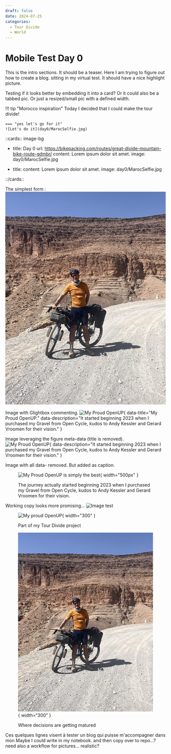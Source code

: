 ```yaml
---
draft: false 
date: 2024-07-25 
categories:
  - Tour Divide
  - World
---
```


# Mobile Test Day 0

This is the intro sections. It should be a teaser.
Here I am trying to figure out how to create a blog.
sitting in my virtual test. It should have a nice highlight picture.

Testing if it looks better by embedding it into a card?
Or it could also be a tabbed pic.
Or just a resized/small pic with a defined width.

!!! tip "Morocco inspiration"
    Today I decided that I could make the tour divide!

    === "yes let's go for it"
    ![Let's do it](day0/MarocSelfie.jpg)


::cards:: image-bg

- title: Day 0
  url: https://bikepacking.com/routes/great-divide-mountain-bike-route-gdmbr/
  content: Lorem ipsum dolor sit amet.
  image: day0/MarocSelfie.jpg

- title: 
  content: Lorem ipsum dolor sit amet.
  image: day0/MarocSelfie.jpg

::/cards::

<!-- more -->
The simplest form :
![Image test](day0/MarocSelfie.jpg)

Image with Glightbox commenting.
![My Proud OpenUP](day0/openup.jpg){ data-title="My Proud OpenUP." data-description="It started beginning 2023 when I purchased my Gravel from Open Cycle, kudos to Andy Kessler and Gerard Vroomen for their vision." }

Image leveraging the figure meta-data (title is removed).
![My Proud OpenUP](day0/openup.jpg){ data-description="It started beginning 2023 when I purchased my Gravel from Open Cycle, kudos to Andy Kessler and Gerard Vroomen for their vision." }

Image with all data- removed. But added as caption.

<figure markdown>

![My Proud OpenUP is simply the best](day0/openup.jpg){ width="500px" }
<figcaption>The journey actually started beginning 2023 when I purchased my Gravel from Open Cycle, kudos to Andy Kessler and Gerard Vroomen for their vision.</figcaption>

</figure>

Working copy looks more promising…
![Image test](../../assets/images/openup.jpg)

<figure markdown>

![My proud OpenUP](../../assets/images/openup.jpg){ width="300" }
<figcaption markdown>Part of my Tour Divide project</figcaption>

![Morocco Atlas](../../assets/images/0MarocSelfie.jpg){ width=“300” }
<figcaption markdown>Where decisions are getting matured</figcaption>

</figure>

Ces quelques lignes visent à tester un blog qui puisse m'accompagner dans mon
Maybe I could write in my notebook.
and then copy over to repo...?
need also a workflow for pictures...
realistic?
